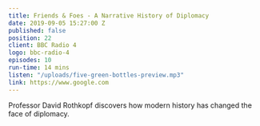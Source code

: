 ```yaml
---
title: Friends & Foes - A Narrative History of Diplomacy
date: 2019-09-05 15:27:00 Z
published: false
position: 22
client: BBC Radio 4
logo: bbc-radio-4
episodes: 10
run-time: 14 mins
listen: "/uploads/five-green-bottles-preview.mp3"
link: https://www.google.com
---
```


Professor David Rothkopf discovers how modern history has changed the face of diplomacy.
